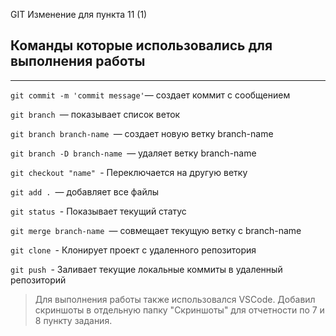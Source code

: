 GIT
Изменение для пункта 11 (1)

Команды которые использовались для выполнения работы 
---
***

``` git commit -m 'commit message' ```— создает коммит с сообщением

```git branch ```— показывает список веток

```git branch branch-name ```— создает новую ветку branch-name

```git branch -D branch-name ```— удаляет ветку branch-name

```git checkout "name" ```- Переключается на другую ветку

```git add . ```— добавляет все файлы

```git status ```- Показывает текущий статус

```git merge branch-name ```— совмещает текущую ветку с branch-name

```git clone ```- Клонирует проект с удаленного репозитория

```git push ```- Заливает текущие локальные коммиты в удаленный репозиторий

>Для выполнения работы также использовался VSCode.
Добавил скриншоты в отдельную папку "Скриншоты" для отчетности по 7 и 8 пункту задания.